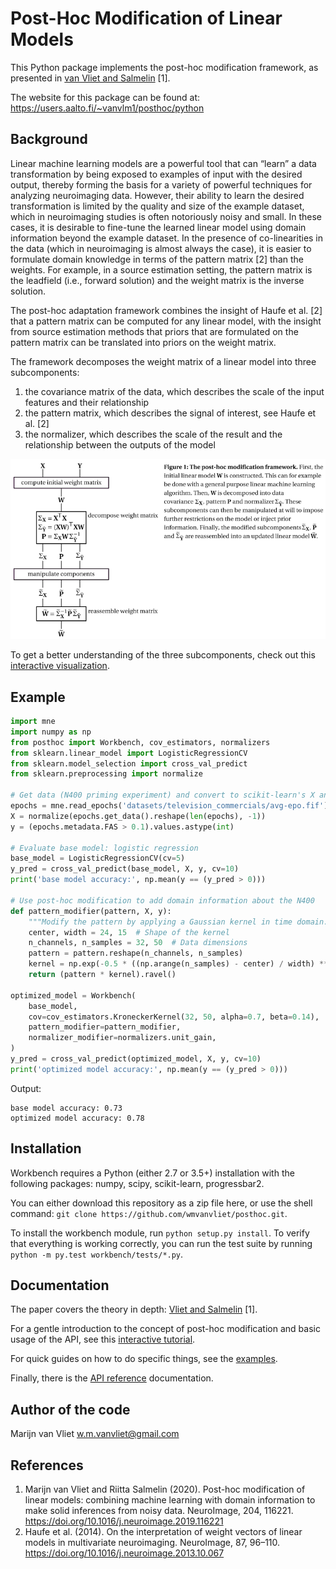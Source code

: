 Post-Hoc Modification of Linear Models
==========

This Python package implements the post-hoc modification framework, as
presented in [van Vliet and Salmelin](https://doi.org/10.1016/j.neuroimage.2019.116221) [1].

The website for this package can be found at:
https://users.aalto.fi/~vanvlm1/posthoc/python

Background
----------

Linear machine learning models are a powerful tool that can “learn” a data
transformation by being exposed to examples of input with the desired output,
thereby forming the basis for a variety of powerful techniques for analyzing
neuroimaging data. However, their ability to learn the desired transformation
is limited by the quality and size of the example dataset, which in
neuroimaging studies is often notoriously noisy and small. In these cases, it
is desirable to fine-tune the learned linear model using domain information
beyond the example dataset. In the presence of co-linearities in the data
(which in neuroimaging is almost always the case), it is easier to formulate
domain knowledge in terms of the pattern matrix [2] than the weights. For
example, in a source estimation setting, the pattern matrix is the leadfield
(i.e., forward solution) and the weight matrix is the inverse solution.

The post-hoc adaptation framework combines the insight of Haufe et al. [2] that a
pattern matrix can be computed for any linear model, with the insight from
source estimation methods that priors that are formulated on the pattern matrix
can be translated into priors on the weight matrix.

The framework decomposes the weight matrix of a linear model into three
subcomponents:

 1. the covariance matrix of the data, which describes the scale of the input features and their relationship
 2. the pattern matrix, which describes the signal of interest, see Haufe et al. [2]
 3. the normalizer, which describes the scale of the result and the relationship between the outputs of the model

![Explanation of the post-hoc framework](doc/images/posthoc.png)

To get a better understanding of the three subcomponents, check out this
[interactive visualization](https://users.aalto.fi/~vanvlm1/posthoc/regression.html>).

Example
-------
```python
import mne
import numpy as np
from posthoc import Workbench, cov_estimators, normalizers
from sklearn.linear_model import LogisticRegressionCV
from sklearn.model_selection import cross_val_predict
from sklearn.preprocessing import normalize

# Get data (N400 priming experiment) and convert to scikit-learn's X and y
epochs = mne.read_epochs('datasets/television_commercials/avg-epo.fif')
X = normalize(epochs.get_data().reshape(len(epochs), -1))
y = (epochs.metadata.FAS > 0.1).values.astype(int)

# Evaluate base model: logistic regression
base_model = LogisticRegressionCV(cv=5)
y_pred = cross_val_predict(base_model, X, y, cv=10)
print('base model accuracy:', np.mean(y == (y_pred > 0)))

# Use post-hoc modification to add domain information about the N400
def pattern_modifier(pattern, X, y):
    """Modify the pattern by applying a Gaussian kernel in time domain."""
    center, width = 24, 15  # Shape of the kernel
    n_channels, n_samples = 32, 50  # Data dimensions
    pattern = pattern.reshape(n_channels, n_samples)
    kernel = np.exp(-0.5 * ((np.arange(n_samples) - center) / width) ** 2)
    return (pattern * kernel).ravel()

optimized_model = Workbench(
    base_model,
    cov=cov_estimators.KroneckerKernel(32, 50, alpha=0.7, beta=0.14),
    pattern_modifier=pattern_modifier,
    normalizer_modifier=normalizers.unit_gain,
)
y_pred = cross_val_predict(optimized_model, X, y, cv=10)
print('optimized model accuracy:', np.mean(y == (y_pred > 0)))
```
Output:
```
base model accuracy: 0.73
optimized model accuracy: 0.78
```

Installation
------------

Workbench requires a Python (either 2.7 or 3.5+) installation with the
following packages: numpy, scipy, scikit-learn, progressbar2.

You can either download this repository as a zip file here, or use the shell
command: `git clone https://github.com/wmvanvliet/posthoc.git`.

To install the workbench module, run `python setup.py install`. To verify
that everything is working correctly, you can run the test suite by running
`python -m py.test workbench/tests/*.py`.

Documentation
-------------
The paper covers the theory in depth: [Vliet and Salmelin](https://doi.org/10.1016/j.neuroimage.2019.116221>) [1].

For a gentle introduction to the concept of post-hoc modification and basic usage of the API, see this
[interactive tutorial](https://mybinder.org/v2/gh/wmvanvliet/neuroscience_tutorials/master?filepath=posthoc%2Flinear_regression.ipynb).

For quick guides on how to do specific things, see the [examples](https://users.aalto.fi/~vanvlm1/posthoc/python/auto_examples/index.html).

Finally, there is the [API reference](https://users.aalto.fi/~vanvlm1/posthoc/python/api.html) documentation.

Author of the code
------------------

Marijn van Vliet <w.m.vanvliet@gmail.com>

References
----------

1. Marijn van Vliet and Riitta Salmelin (2020). Post-hoc modification of
   linear models: combining machine learning with domain information to make
   solid inferences from noisy data. NeuroImage, 204, 116221.
   https://doi.org/10.1016/j.neuroimage.2019.116221
2. Haufe et al. (2014). On the interpretation of weight vectors of linear
   models in multivariate neuroimaging. NeuroImage, 87, 96–110.
   https://doi.org/10.1016/j.neuroimage.2013.10.067
